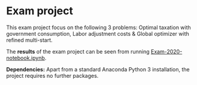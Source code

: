 # Exam project

This exam project focus on the following 3 problems: Optimal taxation with government consumption, Labor adjustment costs & Global optimizer with refined multi-start.

The **results** of the exam project can be seen from running [Exam-2020-notebook.ipynb](Exam-2020-notebook.ipynb).

**Dependencies:** Apart from a standard Anaconda Python 3 installation, the project requires no further packages.